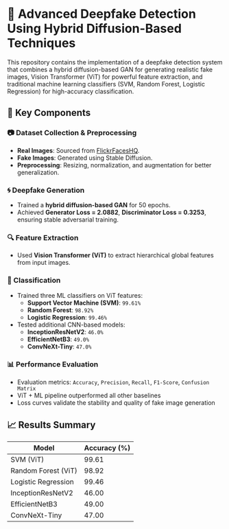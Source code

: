 # 🧠 Advanced Deepfake Detection Using Hybrid Diffusion-Based Techniques

This repository contains the implementation of a deepfake detection system that combines a hybrid diffusion-based GAN for generating realistic fake images, Vision Transformer (ViT) for powerful feature extraction, and traditional machine learning classifiers (SVM, Random Forest, Logistic Regression) for high-accuracy classification.


## 🧩 Key Components

### 📷 Dataset Collection & Preprocessing
- **Real Images**: Sourced from [FlickrFacesHQ](https://github.com/NVlabs/ffhq-dataset).
- **Fake Images**: Generated using Stable Diffusion.
- **Preprocessing**: Resizing, normalization, and augmentation for better generalization.

### 🌀 Deepfake Generation
- Trained a **hybrid diffusion-based GAN** for 50 epochs.
- Achieved **Generator Loss = 2.0882**, **Discriminator Loss = 0.3253**, ensuring stable adversarial training.

### 🔍 Feature Extraction
- Used **Vision Transformer (ViT)** to extract hierarchical global features from input images.

### 🧮 Classification
- Trained three ML classifiers on ViT features:
  - **Support Vector Machine (SVM)**: `99.61%`
  - **Random Forest**: `98.92%`
  - **Logistic Regression**: `99.46%`
- Tested additional CNN-based models:
  - **InceptionResNetV2**: `46.0%`
  - **EfficientNetB3**: `49.0%`
  - **ConvNeXt-Tiny**: `47.0%`

### 📊 Performance Evaluation
- Evaluation metrics: `Accuracy`, `Precision`, `Recall`, `F1-Score`, `Confusion Matrix`
- ViT + ML pipeline outperformed all other baselines
- Loss curves validate the stability and quality of fake image generation


## 📈 Results Summary

| Model                | Accuracy (%) |
|---------------------|--------------|
| SVM (ViT)           | 99.61        |
| Random Forest (ViT) | 98.92        |
| Logistic Regression | 99.46        |
| InceptionResNetV2   | 46.00        |
| EfficientNetB3      | 49.00        |
| ConvNeXt-Tiny       | 47.00        |



